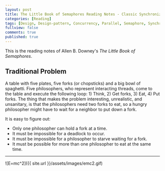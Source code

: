 ```yaml
---
layout: post
title: The Little Book of Semaphores Reading Notes - Classic Synchronization Problems - 01 - Dining Philosophers
categories: [Reading]
tags: [Design, Design-pattern, Concurrency, Parallel, Semaphore, Synchronization, Synchronization]
fullview: false
comments: true
published: true
---
```


This is the reading notes of Allen B. Downey's *The Little Book of Semaphores*.

## Traditional Problem

A table with five plates, five forks (or chopsticks) and a big bowl of spaghetti. Five philosophers, who represent interacting threads, come to the table and execute the following loop: 1) Think, 2) Get forks, 3) Eat, 4) Put forks. The thing that makes the problem interesting, unrealistic, and unsanitary, is that the philosophers need two forks to eat, so a hungry philosopher might have to wait for a neighbor to put down a fork.

It is easy to figure out:

* Only one philosopher can hold a fork at a time.
* It must be impossible for a deadlock to occur.
* It must be impossible for a philosopher to starve waiting for a fork.
* It must be possible for more than one philosopher to eat at the same time.

---
![E=mc^2]({{ site.url }}/assets/images/emc2.gif)
